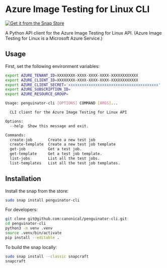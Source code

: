 # Azure Image Testing for Linux CLI

[![Get it from the Snap Store](https://snapcraft.io/static/images/badges/en/snap-store-black.svg)](https://snapcraft.io/penguinator-cli)

A Python API client for the Azure Image Testing for Linux API. (Azure Image Testing for Linux is a Microsoft Azure Service.)

## Usage

First, set the following environment variables:

```bash
export AZURE_TENANT_ID=XXXXXXXX-XXXX-XXXX-XXXX-XXXXXXXXXXXX
export AZURE_CLIENT_ID=XXXXXXXX-XXXX-XXXX-XXXX-XXXXXXXXXXXX
export AZURE_CLIENT_SECRET='xxxxxxxxxxxxxxxxxxxxxxxxxxxxxxxxxxxxxxxx'
export AZURE_SUBSCRIPTION_ID=
export AZURE_RESOURCE_GROUP=
```

```bash
Usage: penguinator-cli [OPTIONS] COMMAND [ARGS]...

  CLI client for the Azure Image Testing for Linux API

Options:
  --help  Show this message and exit.

Commands:
  create-job       Create a new test job
  create-template  Create a new test job template
  get-job          Get a test job.
  get-template     Get a test job template.
  list-jobs        List all the test jobs.
  list-templates   List all the test job templates.
```

## Installation

Install the snap from the store:

```bash
sudo snap install penguinator-cli
```

For developers:

```bash
git clone git@github.com:canonical/penguinator-cli.git
cd penguinator-cli
python3 -m venv .venv
source .venv/bin/activate
pip install --editable .
```

To build the snap locally:

```bash
sudo snap install --classic snapcraft
snapcraft
```
